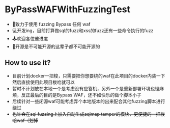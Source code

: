 # ByPassWAFWithFuzzingTest
- 🧱致力于使用 fuzzing Bypass 任何 waf
- 💻开发ing，目前打算做sql的fuzz和xss的fuzz还有一些命令执行的fuzz
- 🕹️欢迎各位催进度
- 👻开源是不可能开源的这辈子都不可能开源的

## How to use it?
- 目前计划docker一把梭，只需要把你想要绕的waf在此项目的docker内装一下然后直接使用此项目梭哈就可以
- 暂时不计划放在本地一个是考虑没有应答机，另外一个是重新部署环境也怪麻烦，反正最后的目的是Bypass WAF，还不如快乐的做个脚本小子
- 后续针对一些闭源waf可能考虑弄个本地版本的出来配合其他fuzzing脚本进行绕过
- ~~也许会在sql fuzzing上加入自动生成sqlmap tamper的模块，更便捷的一把梭哈waf（划掉~~
